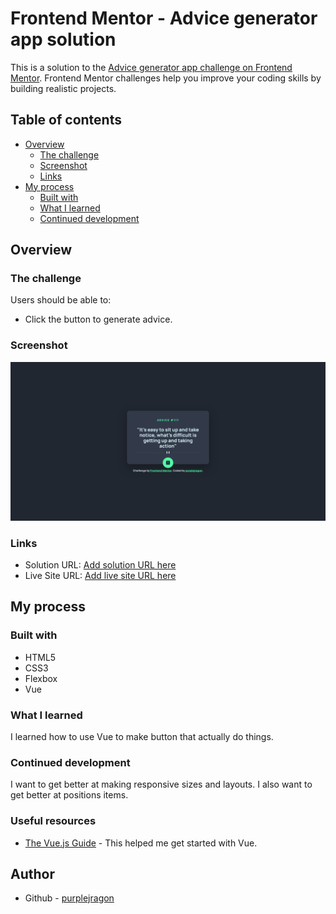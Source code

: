 # Frontend Mentor - Advice generator app solution

This is a solution to the [Advice generator app challenge on Frontend Mentor](https://www.frontendmentor.io/challenges/advice-generator-app-QdUG-13db). Frontend Mentor challenges help you improve your coding skills by building realistic projects.

## Table of contents

- [Overview](#overview)
  - [The challenge](#the-challenge)
  - [Screenshot](#screenshot)
  - [Links](#links)
- [My process](#my-process)
  - [Built with](#built-with)
  - [What I learned](#what-i-learned)
  - [Continued development](#continued-development)

## Overview

### The challenge

Users should be able to:

- Click the button to generate advice.

### Screenshot

![](./screenshot.png)

### Links

- Solution URL: [Add solution URL here](https://your-solution-url.com)
- Live Site URL: [Add live site URL here](https://your-live-site-url.com)

## My process

### Built with

- HTML5
- CSS3
- Flexbox
- Vue

### What I learned

I learned how to use Vue to make button that actually do things.

### Continued development

I want to get better at making responsive sizes and layouts. I also want to get better at positions items.

### Useful resources

- [The Vue.js Guide](https://vuejs.org/guide/quick-start.html) - This helped me get started with Vue.

## Author

- Github - [purplejragon](https://www.github.com/purplejragon)
